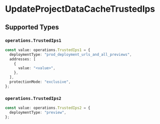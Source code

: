 # UpdateProjectDataCacheTrustedIps


## Supported Types

### `operations.TrustedIps1`

```typescript
const value: operations.TrustedIps1 = {
  deploymentType: "prod_deployment_urls_and_all_previews",
  addresses: [
    {
      value: "<value>",
    },
  ],
  protectionMode: "exclusive",
};
```

### `operations.TrustedIps2`

```typescript
const value: operations.TrustedIps2 = {
  deploymentType: "preview",
};
```

